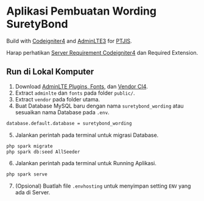 # Aplikasi Pembuatan Wording SuretyBond

Build with [Codeigniter4] and [AdminLTE3] for [PTJIS].

[Codeigniter4]: https://www.codeigniter.com/user_guide/index.html
[AdminLTE3]: https://adminlte.io/docs/3.0/
[PTJIS]: https://ptjis.com/

Harap perhatikan [Server Requirement Codeigniter4](https://www.codeigniter.com/user_guide/intro/requirements.html) dan Required Extension.

## Run di Lokal Komputer

1. Download [AdminLTE Plugins, Fonts](https://drive.google.com/file/d/1zVXp5QAJeWHQMBM0hYUBTRsOO6Py_g1O/view?usp=sharing), dan [Vendor CI4](https://drive.google.com/file/d/185bv0a0YmxEqXbYJusgtymmsAMwpi0e6/view?usp=sharing).
2. Extract `adminlte` dan `fonts` pada folder `public/`.
3. Extract `vendor` pada folder utama.
4. Buat Database MySQL baru dengan nama `suretybond_wording` atau sesuaikan nama Database pada `.env`.

```bash
database.default.database = suretybond_wording
```

5. Jalankan perintah pada terminal untuk migrasi Database.

```bash
php spark migrate
php spark db:seed AllSeeder
```

6. Jalankan perintah pada terminal untuk Running Aplikasi.

```bash
php spark serve
```

7. (Opsional) Buatlah file `.envhosting` untuk menyimpan setting `ENV` yang ada di Server.
